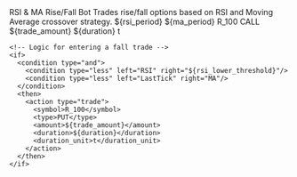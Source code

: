 <strategy>
  <meta>
    <name>RSI & MA Rise/Fall Bot</name>
    <description>Trades rise/fall options based on RSI and Moving Average crossover strategy.</description>
  </meta>
  
  <variables>
    <!-- Define variables -->
    <variable name="rsi_period" type="int" default="14"/>
    <variable name="ma_period" type="int" default="50"/>
    <variable name="rsi_upper_threshold" type="int" default="70"/>
    <variable name="rsi_lower_threshold" type="int" default="30"/>
    <variable name="trade_amount" type="float" default="1.0"/>
    <variable name="duration" type="int" default="5"/>
  </variables>
  
  <indicators>
    <!-- Define RSI and Moving Average indicators -->
    <indicator name="RSI" type="rsi">
      <period>${rsi_period}</period>
    </indicator>
    <indicator name="MA" type="moving_average">
      <period>${ma_period}</period>
    </indicator>
  </indicators>
  
  <logic>
    <!-- Logic for entering a rise trade -->
    <if>
      <condition type="and">
        <condition type="greater" left="RSI" right="${rsi_upper_threshold}"/>
        <condition type="greater" left="LastTick" right="MA"/>
      </condition>
      <then>
        <action type="trade">
          <symbol>R_100</symbol>
          <type>CALL</type>
          <amount>${trade_amount}</amount>
          <duration>${duration}</duration>
          <duration_unit>t</duration_unit>
        </action>
      </then>
    </if>
    
    <!-- Logic for entering a fall trade -->
    <if>
      <condition type="and">
        <condition type="less" left="RSI" right="${rsi_lower_threshold}"/>
        <condition type="less" left="LastTick" right="MA"/>
      </condition>
      <then>
        <action type="trade">
          <symbol>R_100</symbol>
          <type>PUT</type>
          <amount>${trade_amount}</amount>
          <duration>${duration}</duration>
          <duration_unit>t</duration_unit>
        </action>
      </then>
    </if>
  </logic>
</strategy>
